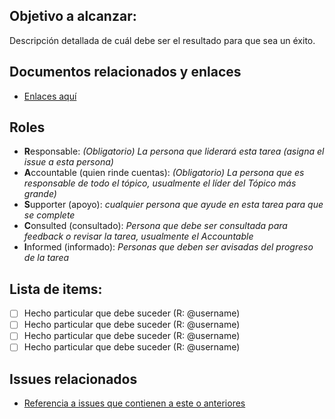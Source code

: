 ## Objetivo a alcanzar:
Descripción detallada de cuál debe ser el resultado para que sea un éxito.

## Documentos relacionados y enlaces

* [Enlaces aquí](/thelink)

## Roles

* **R**esponsable: *(Obligatorio) La persona que liderará esta tarea (asigna el issue a esta persona)*
* **A**ccountable (quien rinde cuentas): *(Obligatorio) La persona que es responsable de todo el tópico, usualmente el líder del Tópico más grande)*
* **S**upporter (apoyo): *cualquier persona que ayude en esta tarea para que se complete*
* **C**onsulted (consultado): *Persona que debe ser consultada para feedback o revisar la tarea, usualmente el Accountable*
* **I**nformed (informado): *Personas que deben ser avisadas del progreso de la tarea*

## Lista de items:
- [ ] Hecho particular que debe suceder (R: @username)
- [ ] Hecho particular que debe suceder (R: @username)
- [ ] Hecho particular que debe suceder (R: @username)
- [ ] Hecho particular que debe suceder (R: @username)

## Issues relacionados

* [Referencia a issues que contienen a este o anteriores](/thelink)

